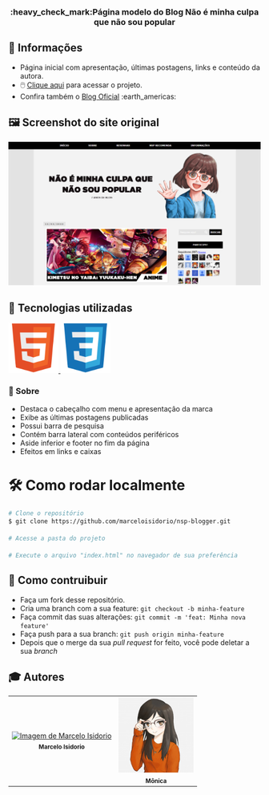 <h3 align="center">
    :heavy_check_mark:Página modelo do Blog Não é minha culpa que não sou popular
</h3>

## 🔖 Informações
<ul>
    <li>Página inicial com apresentação, últimas postagens, links e conteúdo da autora.</li>
    <li>🖱️ <a href="https://marceloisidorio.github.io/nsp-blogger/" target="_blank">Clique aqui</a> para acessar o projeto.</li>
    <li>Confira também o <a href="http://naoeminhaculpaquenaosoupopular.blogspot.com">Blog Oficial</a> :earth_americas:</li>
</ul>

## 🖼 Screenshot do site original
<img src="images/site-oficial.png" alt="Site Oficial" width="900"></img>
## :rocket:	Tecnologias utilizadas

<a href="https://developer.mozilla.org/pt-BR/docs/Web/HTML" target="_blank">
    <img src="https://raw.githubusercontent.com/devicons/devicon/master/icons/html5/html5-original.svg" alt="HTML" width="100" height="100">
</a>

<a href="https://developer.mozilla.org/pt-BR/docs/Web/CSS" target="_blank">
    <img alt="CSS" height="100" width="100" src="https://raw.githubusercontent.com/devicons/devicon/master/icons/css3/css3-original.svg">
</a>

### :memo: Sobre
- Destaca o cabeçalho com menu e apresentação da marca
- Exibe as últimas postagens publicadas
- Possui barra de pesquisa
- Contém barra lateral com conteúdos periféricos
- Aside inferior e footer no fim da página
- Efeitos em links e caixas
# :hammer_and_wrench: Como rodar localmente

```bash
# Clone o repositório
$ git clone https://github.com/marceloisidorio/nsp-blogger.git

# Acesse a pasta do projeto

# Execute o arquivo "index.html" no navegador de sua preferência
```

## :pushpin: Como contruibuir
- Faça um fork desse repositório.
- Cria uma branch com a sua feature: `git checkout -b minha-feature`
- Faça commit das suas alterações: `git commit -m 'feat: Minha nova feature'`
- Faça push para a sua branch: `git push origin minha-feature`
- Depois que o merge da sua *pull request* for feito, você pode deletar a sua *branch*

## :mortar_board: Autores
<table align="center">
    <tr>
        <td align="center" style="margin: 15px;">
            <a href="https://github.com/marceloisidorio">
                <img src="https://avatars.githubusercontent.com/u/98700480?v=4" alt="Imagem de Marcelo Isidorio" width="150px" height=""/>
                <br>
                <sub><b>Marcelo Isidorio</b></sub>
            </a>
        </td>
        <td align="center">
            <a href="https://linktr.ee/naosoupopularrr">
                <img src="images/monica-perfil.jpg" alt="Imagem de Mônica" width="150px" height=""/>
                <br>
                <sub><b>Mônica</b></sub>
            </a>
        </td>
    </tr>
</table>